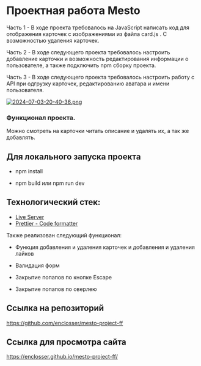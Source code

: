 # Проектная работа Mesto

Часть 1 - В ходе проекта требовалось на JavaScript написать код для отображения карточек с изображениями из файла card.js . С возможностью удаления карточек.

Часть 2 - В ходе следующего проекта требовалось настроить добавление карточки и возможность редактирования информации о пользователе, а также подключить npm cборку проекта.

Часть 3 - В ходе следующего проекта требовалось настроить работу с API при одгрузку карточек, редактированию аватара и имени пользователя.


[![2024-07-03-20-40-36.png](https://i.postimg.cc/9MGRsqcm/2024-07-03-20-40-36.png)](https://postimg.cc/tZ44xJ1w)

### Функционал проекта.

Можно смотреть на карточки читать описание и удалять их, а так же добавлять.

## Для локального запуска проекта 

- npm install

- npm build или npm run dev

## Технологический стек:
- [Live Server](https://marketplace.visualstudio.com/items?itemName=ritwickdey.LiveServer)
- [Prettier - Code formatter](https://marketplace.visualstudio.com/items?itemName=esbenp.prettier-vscode)

Также реализован следующий функционал:

- Функция добавления и удаления карточек и добавления и удаления лайков

- Валидация форм

- Закрытие попапов по кнопке Escape

- Закрытие попапов по оверлею

## Ссылка на репозиторий
https://github.com/enclosser/mesto-project-ff

## Ссылка для просмотра сайта
https://enclosser.github.io/mesto-project-ff/
